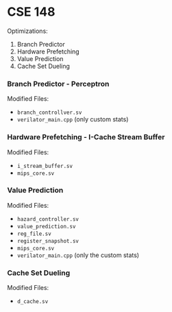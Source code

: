 # CSE 148
Optimizations: 
1.  Branch Predictor 
2.  Hardware Prefetching
3.  Value Prediction
4.  Cache Set Dueling

### Branch Predictor - Perceptron
Modified Files:
- `branch_controllver.sv`
- `verilator_main.cpp` (only custom stats)

### Hardware Prefetching - I-Cache Stream Buffer
Modified Files:
- `i_stream_buffer.sv`
- `mips_core.sv`

### Value Prediction 
Modified Files:
- `hazard_controller.sv`
- `value_prediction.sv`
- `reg_file.sv`
- `register_snapshot.sv`
- `mips_core.sv`
- `verilator_main.cpp` (only the custom stats)

### Cache Set Dueling
Modified Files:
- `d_cache.sv`